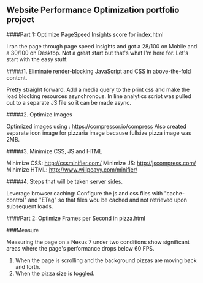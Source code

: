 ## Website Performance Optimization portfolio project

####Part 1: Optimize PageSpeed Insights score for index.html

I ran the page through page speed insights and got a 28/100 on Mobile and a 30/100 on Desktop. Not a great start but that's what I'm here for. Let's start with the easy stuff:

#####1. Eliminate render-blocking JavaScript and CSS in above-the-fold content.

Pretty straight forward. Add a media query to the print css and make the load blocking resources asynchronous. In line analytics script was pulled out to a separate JS file so it can be made async. 

#####2. Optimize Images

Optimized images using : https://compressor.io/compress
Also created separate icon image for pizzaria image because fullsize pizza image was 2MB.

#####3. Minimize CSS, JS and HTML

Minimize CSS: http://cssminifier.com/
Minimize JS: http://jscompress.com/
Minimize HTML: http://www.willpeavy.com/minifier/

#####4. Steps that will be taken server sides.

Leverage browser caching: Configure the js and css files with "cache-control" and "ETag" so that files wou be cached and not retrieved upon subsequent loads. 

####Part 2: Optimize Frames per Second in pizza.html

###Measure

Measuring the page on a Nexus 7 under two conditions show significant areas where the page's performance drops below 60 FPS. 
1. When the page is scrolling and the background pizzas are moving back and forth.
2. When the pizza size is toggled.



